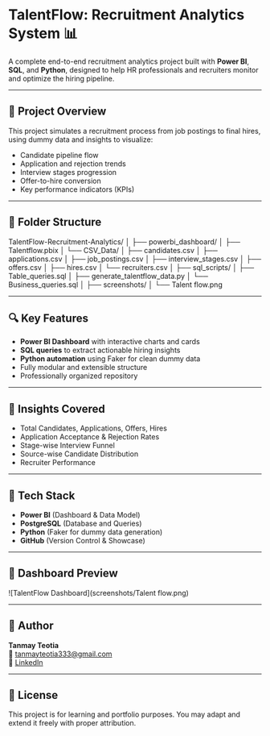 # TalentFlow: Recruitment Analytics System 📊

A complete end-to-end recruitment analytics project built with **Power BI**, **SQL**, and **Python**, designed to help HR professionals and recruiters monitor and optimize the hiring pipeline.

---

## 📌 Project Overview

This project simulates a recruitment process from job postings to final hires, using dummy data and insights to visualize:

- Candidate pipeline flow
- Application and rejection trends
- Interview stages progression
- Offer-to-hire conversion
- Key performance indicators (KPIs)

---

## 📁 Folder Structure

TalentFlow-Recruitment-Analytics/
│
├── powerbi_dashboard/
│ ├── Talentflow.pbix
│ └── CSV_Data/
│ ├── candidates.csv
│ ├── applications.csv
│ ├── job_postings.csv
│ ├── interview_stages.csv
│ ├── offers.csv
│ ├── hires.csv
│ └── recruiters.csv
│
├── sql_scripts/
│ ├── Table_queries.sql
│ ├── generate_talentflow_data.py
│ └── Business_queries.sql
│
├── screenshots/
│ └── Talent flow.png



---

## 🔍 Key Features

- **Power BI Dashboard** with interactive charts and cards
- **SQL queries** to extract actionable hiring insights
- **Python automation** using Faker for clean dummy data
- Fully modular and extensible structure
- Professionally organized repository

---

## 🧠 Insights Covered

- Total Candidates, Applications, Offers, Hires
- Application Acceptance & Rejection Rates
- Stage-wise Interview Funnel
- Source-wise Candidate Distribution
- Recruiter Performance

---

## 🚀 Tech Stack

- **Power BI** (Dashboard & Data Model)
- **PostgreSQL** (Database and Queries)
- **Python** (Faker for dummy data generation)
- **GitHub** (Version Control & Showcase)

---

## 📸 Dashboard Preview

![TalentFlow Dashboard](screenshots/Talent flow.png)

---

## 👤 Author

**Tanmay Teotia**  
📧 tanmayteotia333@gmail.com  
🔗 [LinkedIn](www.linkedin.com/in/tanmay-teotia-019695228)

---

## 📝 License

This project is for learning and portfolio purposes. You may adapt and extend it freely with proper attribution.
